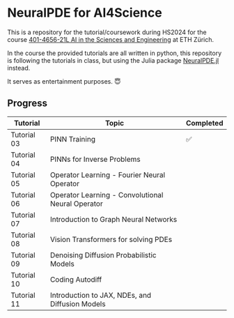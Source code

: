 # NeuralPDE for AI4Science

This is a repository for the tutorial/coursework during HS2024 for the course [401-4656-21L  AI in the Sciences and Engineering](https://github.com/camlab-ethz/AI_Science_Engineering/) at ETH Zürich.

In the course the provided tutorials are all written in python, this repository is following the tutorials in class, but using the Julia package [NeuralPDE.jl](https://github.com/SciML/NeuralPDE.jl) instead.

It serves as entertainment purposes. 😇

## Progress

| Tutorial | Topic | Completed |
|----------|-------|-----------|
| Tutorial 03 | PINN Training | ✅ |
| Tutorial 04 | PINNs for Inverse Problems |  |
| Tutorial 05 | Operator Learning - Fourier Neural Operator |  |
| Tutorial 06 | Operator Learning - Convolutional Neural Operator |  |
| Tutorial 07 | Introduction to Graph Neural Networks |  |
| Tutorial 08 | Vision Transformers for solving PDEs |  |
| Tutorial 09 | Denoising Diffusion Probabilistic Models |  |
| Tutorial 10 | Coding Autodiff |  |
| Tutorial 11 | Introduction to JAX, NDEs, and Diffusion Models |  |
